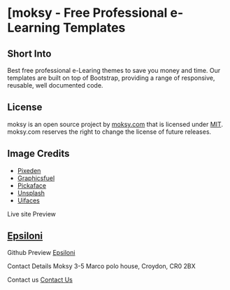 # [moksy - Free Professional e-Learning Templates

## Short Into 
Best free professional e-Learing themes to save you money and time. Our templates are built on top of Bootstrap, providing a range of responsive, reusable, well documented code. 

## License

moksy is an open source project by [moksy.com](https://moksy.com) that is licensed under [MIT](https://opensource.org/licenses/MIT).
moksy.com reserves the right to change the license of future releases.

## Image Credits

- [Pixeden](http://www.pixeden.com/psd-web-elements/flat-responsive-showcase-psd)
- [Graphicsfuel](https://www.graphicsfuel.com/2013/02/13-high-resolution-blur-backgrounds/)
- [Pickaface](https://pickaface.net/)
- [Unsplash](https://unsplash.com/)
- [Uifaces](http://uifaces.com/)


Live site Preview 
## [Epsiloni](https://moksy.com/templates/epsiloni)


Github Preview 
[Epsiloni](https://moksy-lab.github.io/epsiloni/)


Contact Details 
Moksy 
3-5 Marco polo house, Croydon, CR0 2BX

Contact us 
[Contact Us](https://moksy.com/contact-us.php)
